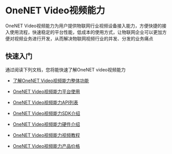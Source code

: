# OneNET Video视频能力

OneNET Video视频能力为用户提供物联网行业视频设备接入能力，方便快捷的接入使用流程，快速稳定的平台性能，低成本的使用方式，让物联网企业可以更加方便对视频业务进行开发，从而解决物联网视频行业的并发、分发的业务痛点

## 快速入门

通过阅读下列文档，您将能快速了解OneNET video视频能力

- [了解OneNET Video视频能力整体功能](/book/introduce.md)

- [OneNET Video视频能力平台使用](/book/control.md)

- [OneNET Video视频能力API列表](/book/videoapi.md)

- [OneNET Video视频能力SDK介绍](/book/sdk/sdk-menu.md)

- [OneNET Video视频能力硬件介绍](/book/hardware/hardware-menu.md)

- [OneNET Video视频能力视频教程](/book/demo.md)

- [OneNET Video视频能力产品价格](/book/price.md)